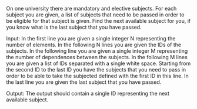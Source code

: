 On one university there are mandatory and elective subjects. For each subject you are given, a list of subjects that need to be passed in order to be eligible for that subject is given. Find the next available subject for you, if you know what is the last subject that you have passed.

Input: In the first line you are given a single integer N representing the number of elements. In the following N lines you are given the IDs of the subjects. In the following line you are given a single integer M representing the number of dependences between the subjects. In the following M lines you are given a list of IDs separated with a single white space. Starting from the second ID to the last ID you have the subjects that you need to pass in order to be able to take the subjected defined with the first ID in this line. In the last line you are given the last subject that you have passed.

Output: The output should contain a single ID representing the next available subject.

